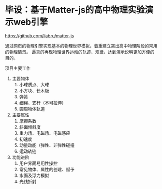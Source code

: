 # 毕设：基于Matter-js的高中物理实验演示web引擎

https://github.com/liabru/matter-js



通过网页的物理引擎实现基本的物理世界模拟，着重建立突出高中物理阶段的常用的物理情景。
逼真的再现物理世界运动的轨迹、规律，达到演示说明更加方便的目的。

项目主要工作

1. 主要物体
    1. 小球质点、大球
    2. 小方块、长木板
    3. 弹簧
    4. 细绳、支杆（不可拉伸）
    5. 圆周物体轨道
2. 主要属性
    1. 摩擦系数
    2. 斜面倾斜度
    3. 重力场、电磁场、电磁感应
    4. 初速度
    5. 动量动能（弹性、非弹性碰撞
    6. 运动轨迹
3. 功能进阶
    1. 用户界面易用性操控
    2. 常见物体、属性的创建、赋予
    3. 水面及浮力模拟
    4. 光线折射
  
